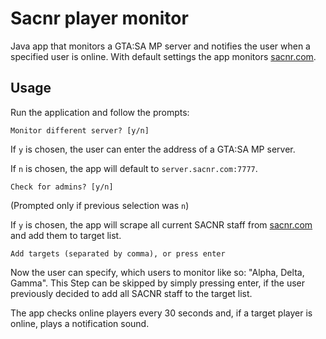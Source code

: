 # Sacnr player monitor

Java app that monitors a GTA:SA MP server and notifies the user when a specified user is online.
With default settings the app monitors [sacnr.com](https://sacnr.com).


## Usage

Run the application and follow the prompts:

```
Monitor different server? [y/n]
```
If `y` is chosen, the user can enter the address of a GTA:SA MP server.

If `n` is chosen, the app will default to `server.sacnr.com:7777`.

```
Check for admins? [y/n]
```
(Prompted only if previous selection was `n`)

If `y` is chosen, the app will scrape all current SACNR staff from [sacnr.com](https://sacnr.com) and add them to target list.

```
Add targets (separated by comma), or press enter
```
Now the user can specify, which users to monitor like so: "Alpha, Delta, Gamma". This Step can be skipped by simply pressing enter, 
if the user previously decided to add all SACNR staff to the target list.


The app checks online players every 30 seconds and, if a target player is online, plays a notification sound.